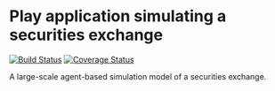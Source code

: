 # Play application simulating a securities exchange

[![Build Status](https://travis-ci.org/davidrpugh/play-securities-exchange.svg?branch=master)](https://travis-ci.org/davidrpugh/play-securities-exchange)
[![Coverage Status](https://coveralls.io/repos/davidrpugh/play-securities-exchange/badge.svg)](https://coveralls.io/r/davidrpugh/play-securities-exchange)

A large-scale agent-based simulation model of a securities exchange.
